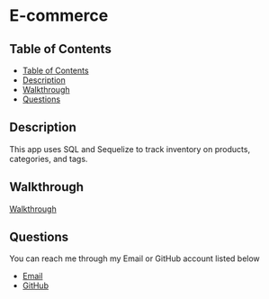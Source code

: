 # E-commerce

## Table of Contents
* [Table of Contents](#table-of-contents)
* [Description](#description)
* [Walkthrough](#walkthrough)
* [Questions](#questions)

## Description
This app uses SQL and Sequelize to track inventory on products, categories, and tags.

## Walkthrough

[Walkthrough](https://drive.google.com/file/d/14rpIpMAWIX9hM2Fy-LLUBI_gKk5bdKSH/view)

## Questions

You can reach me through my Email or GitHub account listed below

* [Email](corey.halseth@gmail.com)
* [GitHub](https://github.com/CHalseth)
